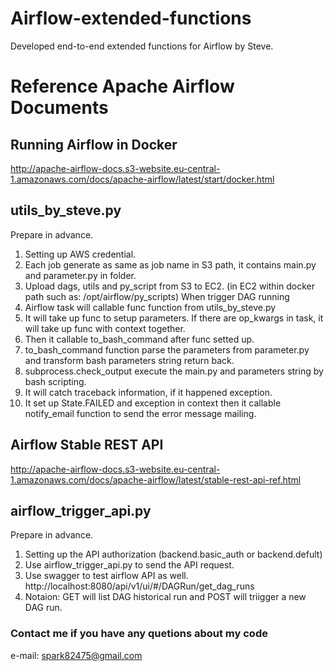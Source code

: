 # Airflow-extended-functions
Developed end-to-end extended functions for Airflow by Steve.

# Reference Apache Airflow Documents
## Running Airflow in Docker
http://apache-airflow-docs.s3-website.eu-central-1.amazonaws.com/docs/apache-airflow/latest/start/docker.html

## utils_by_steve.py
Prepare in advance.
1. Setting up AWS credential.
2. Each job generate as same as job name in S3 path, it contains main.py and parameter.py in folder.
3. Upload dags, utils and py_script from S3 to EC2. 
(in EC2 within docker path such as: /opt/airflow/py_scripts)
When trigger DAG running
1. Airflow task will callable func function from utils_by_steve.py
2. It will take up func to setup parameters. If there are op_kwargs in task, it will take up func with context together.
3. Then it callable to_bash_command after func setted up.
4. to_bash_command function parse the parameters from parameter.py and transform bash parameters string return back.
5. subprocess.check_output execute the main.py and parameters string by bash scripting.
6. It will catch traceback information, if it happened exception.
7. It set up State.FAILED and exception in context then it callable notify_email function to send the error message mailing.


## Airflow Stable REST API
http://apache-airflow-docs.s3-website.eu-central-1.amazonaws.com/docs/apache-airflow/latest/stable-rest-api-ref.html
## airflow_trigger_api.py
Prepare in advance.
1. Setting up the API authorization (backend.basic_auth or backend.defult)
2. Use airflow_trigger_api.py to send the API request.
3. Use swagger to test airflow API as well.  http://localhost:8080/api/v1/ui/#/DAGRun/get_dag_runs
4. Notaion: GET will list DAG historical run and POST will triigger a new DAG run.

### Contact me if you have any quetions about my code
e-mail: spark82475@gmail.com